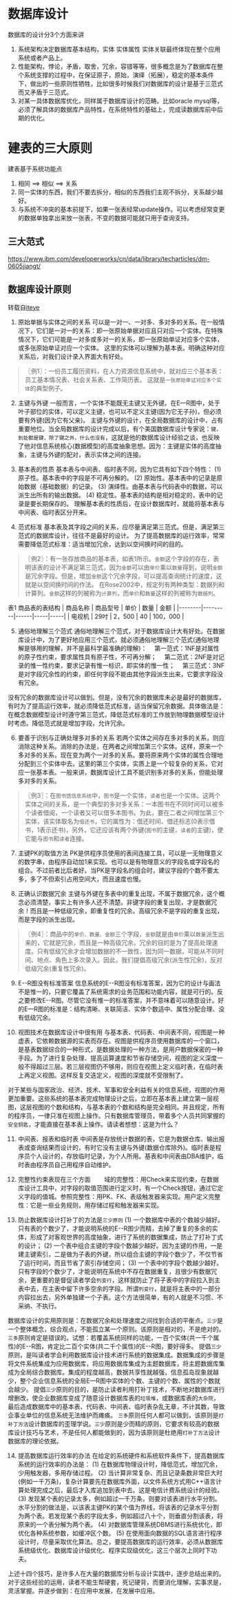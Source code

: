 # 数据库设计
数据库的设计分3个方面来讲
1. 系统架构决定数据库基本结构，实体 实体属性 实体关联最终体现在整个应用系统或者产品上。
2. 性能架构，悖论，矛盾，取舍，冗余，容错等等，很多概念是为了数据库在整个系统支撑的过程中，在保证原子，原始，演绎（拓展），稳定的基本条件下，做出的一些原则性牺牲，比如很多时候我们对数据库的设计是基于三范式而又矛盾于三范式。
3. 对某一具体数据库优化，同样属于数据库设计的范畴。比如oracle mysql等，必须了解具体的数据库产品特性，在系统特性的基础上，完成读数据库前中后期的优化。

# 建表的三大原则
建表基于系统功能点
1. 相同 ==> 相似 ==> 关系
2. 同一实体的东西，我们不要去拆分，相似的东西我们主观不拆分，关系越少越好。
3. 与系统不冲突的基本前提下，如果一张表经常update操作。可以考虑经常变更的数据单独拿出来放一张表，不变的数据可能就只用于查询支持。

## 三大范式
https://www.ibm.com/developerworks/cn/data/library/techarticles/dm-0605jiangt/

## 数据库设计原则
转载自[iteye](http://www.iteye.com/topic/281611)
1. 原始单据与实体之间的关系
  可以是一对一、一对多、多对多的关系。在一般情况下，它们是一对一的关系：即一张原始单据对应且只对应一个实体。在特殊情况下，它们可能是一对多或多对一的关系，即一张原始单证对应多个实体，或多张原始单证对应一个实体。
  这里的实体可以理解为基本表。明确这种对应关系后，对我们设计录入界面大有好处。
  >〖例1〗：一份员工履历资料，在人力资源信息系统中，就对应三个基本表：员工基本情况表、社会关系表、工作简历表。
  这就是`一张原始单证对应多个实体`的典型例子。

2. 主键与外键
  一般而言，一个实体不能既无主键又无外键。在E—R图中，处于叶子部位的实体，可以定义主键，也可以不定义主键(因为它无子孙)，但必须要有外键(因为它有父亲)。
  主键与外键的设计，在全局数据库的设计中，占有重要地位。当全局数据库的设计完成以后，有个美国数据库设计专家说：`键，到处都是键，除了键之外，什么也没有`，这就是他的数据库设计经验之谈，也反映了他对信息系统核心(数据模型)的高度抽象思想。因为：主键是实体的高度抽象，主键与外键的配对，表示实体之间的连接。

3. 基本表的性质
  基本表与中间表、临时表不同，因为它具有如下四个特性：
  (1) 原子性。基本表中的字段是不可再分解的。
  (2) 原始性。基本表中的记录是原始数据（基础数据）的记录。
  (3) 演绎性。由基本表与代码表中的数据，可以派生出所有的输出数据。
  (4) 稳定性。基本表的结构是相对稳定的，表中的记录是要长期保存的。
  理解基本表的性质后，在设计数据库时，就能将基本表与中间表、临时表区分开来。

4. 范式标准
  基本表及其字段之间的关系，应尽量满足第三范式。但是，满足第三范式的数据库设计，往往不是最好的设计。
  为了提高数据库的运行效率，常常需要降低范式标准：适当增加冗余，达到以空间换时间的目的。

  >〖例2〗：有一张存放商品的基本表，如表1所示。`金额`这个字段的存在，表明该表的设计不满足第三范式，因为`金额`可以由`单价`乘以`数量`得到，说明`金额`是冗余字段。但是，增加`金额`这个冗余字段，可以提高查询统计的速度，这就是以空间换时间的作法。
  在Rose2002中，规定列有两种类型：数据列和计算列。`金额`这样的列被称为`计算列`，而`单价`和`数量`这样的列被称为`数据列`。

  表1 商品表的表结构
  | 商品名称 | 商品型号 | 单价 | 数量 | 金额 |
  |--------|---------|------|-----|-----|
  | 电视机  | 29吋    | 2，500 | 40 | 100，000 |

5. 通俗地理解三个范式
  通俗地理解三个范式，对于数据库设计大有好处。在数据库设计中，为了更好地应用三个范式，就必须通俗地理解三个范式(通俗地理解是够用的理解，并不是最科学最准确的理解)：
  　第一范式：1NF是对属性的原子性约束，要求属性具有原子性，不可再分解；
  　第二范式：2NF是对记录的惟一性约束，要求记录有惟一标识，即实体的惟一性；
  　第三范式：3NF是对字段冗余性的约束，即任何字段不能由其他字段派生出来，它要求字段没有冗余。

  没有冗余的数据库设计可以做到。但是，没有冗余的数据库未必是最好的数据库，有时为了提高运行效率，就必须降低范式标准，适当保留冗余数据。具体做法是：在概念数据模型设计时遵守第三范式，降低范式标准的工作放到物理数据模型设计时考虑。降低范式就是增加字段，允许冗余。

6. 要善于识别与正确处理多对多的关系
  若两个实体之间存在多对多的关系，则应消除这种关系。消除的办法是，在两者之间增加第三个实体。这样，原来一个多对多的关系，现在变为两个一对多的关系。要将原来两个实体的属性合理地分配到三个实体中去。这里的第三个实体，实质上是一个较复杂的关系，它对应一张基本表。一般来讲，数据库设计工具不能识别多对多的关系，但能处理多对多的关系。

  >〖例3〗：在`图书馆信息系统`中，`图书`是一个实体，`读者`也是一个实体。这两个实体之间的关系，是一个典型的多对多关系：一本图书在不同时间可以被多个读者借阅，一个读者又可以借多本图书。为此，要在二者之间增加第三个实体，该实体取名为`借还书`，它的属性为：借还时间、借还标志(0表示借书，1表示还书)，另外，它还应该有两个外键(`图书`的主键，`读者`的主键)，使它能与`图书`和`读者`连接。

7. 主键PK的取值方法
  PK是供程序员使用的表间连接工具，可以是一无物理意义的数字串，由程序自动加1来实现。也可以是有物理意义的字段名或字段名的组合。不过前者比后者好。当PK是字段名的组合时，建议字段的个数不要太多，多了不但索引占用空间大，而且速度也慢。

8. 正确认识数据冗余
  主键与外键在多表中的重复出现，不属于数据冗余，这个概念必须清楚，事实上有许多人还不清楚。非键字段的重复出现，才是数据冗余！而且是一种低级冗余，即重复性的冗余。高级冗余不是字段的重复出现，而是字段的派生出现。

  >〖例4〗：商品中的`单价、数量、金额`三个字段，`金额`就是由`单价`乘以`数量`派生出来的，它就是冗余，而且是一种高级冗余。冗余的目的是为了提高处理速度。只有低级冗余才会增加数据的不一致性，因为同一数据，可能从不同时间、地点、角色上多次录入。因此，我们提倡高级冗余(派生性冗余)，反对低级冗余(重复性冗余)。

9. E--R图没有标准答案
  信息系统的E--R图没有标准答案，因为它的设计与画法不是惟一的，只要它覆盖了系统需求的业务范围和功能内容，就是可行的。反之要修改E--R图。尽管它没有惟一的标准答案，并不意味着可以随意设计。好的E—R图的标准是：结构清晰、关联简洁、实体个数适中、属性分配合理、没有低级冗余。

10. 视图技术在数据库设计中很有用
  与基本表、代码表、中间表不同，视图是一种虚表，它依赖数据源的实表而存在。视图是供程序员使用数据库的一个窗口，是基表数据综合的一种形式，是数据处理的一种方法，是用户数据保密的一种手段。为了进行复杂处理、提高运算速度和节省存储空间，视图的定义深度一般不得超过三层。若三层视图仍不够用，则应在视图上定义临时表，在临时表上再定义视图。这样反复交迭定义，视图的深度就不受限制了。

  对于某些与国家政治、经济、技术、军事和安全利益有关的信息系统，视图的作用更加重要。这些系统的基本表完成物理设计之后，立即在基本表上建立第一层视图，这层视图的个数和结构，与基本表的个数和结构是完全相同。并且规定，所有的程序员，一律只准在视图上操作。只有数据库管理员，带着多个人员共同掌握的`安全钥匙`，才能直接在基本表上操作。请读者想想：这是为什么？

11. 中间表、报表和临时表
  中间表是存放统计数据的表，它是为数据仓库、输出报表或查询结果而设计的，有时它没有主键与外键(数据仓库除外)。临时表是程序员个人设计的，存放临时记录，为个人所用。基表和中间表由DBA维护，临时表由程序员自己用程序自动维护。

12. 完整性约束表现在三个方面
　　域的完整性：用Check来实现约束，在数据库设计工具中，对字段的取值范围进行定义时，有一个Check按钮，通过它定义字段的值城。参照完整性：用PK、FK、表级触发器来实现。用户定义完整性：它是一些业务规则，用存储过程和触发器来实现。

13. 防止数据库设计打补丁的方法是`三少原则`
  (1) 一个数据库中表的个数越少越好。只有表的个数少了，才能说明系统的E--R图少而精，去掉了重复的多余的实体，形成了对客观世界的高度抽象，进行了系统的数据集成，防止了打补丁式的设计；
  (2) 一个表中组合主键的字段个数越少越好。因为主键的作用，一是建主键索引，二是做为子表的外键，所以组合主键的字段个数少了，不仅节省了运行时间，而且节省了索引存储空间；
  (3) 一个表中的字段个数越少越好。只有字段的个数少了，才能说明在系统中不存在数据重复，且很少有数据冗余，更重要的是督促读者学会`列变行`，这样就防止了将子表中的字段拉入到主表中去，在主表中留下许多空余的字段。所谓`列变行`，就是将主表中的一部分内容拉出去，另外单独建一个子表。这个方法很简单，有的人就是不习惯、不采纳、不执行。

  数据库设计的实用原则是：在数据冗余和处理速度之间找到合适的平衡点。`三少`是一个整体概念，综合观点，不能孤立某一个原则。该原则是相对的，不是绝对的。`三多`原则肯定是错误的。试想：若覆盖系统同样的功能，一百个实体(共一千个属性)的E--R图，肯定比二百个实体(共二千个属性)的E--R图，要好得多。
  提倡`三少`原则，是叫读者学会利用数据库设计技术进行系统的数据集成。数据集成的步骤是将文件系统集成为应用数据库，将应用数据库集成为主题数据库，将主题数据库集成为全局综合数据库。集成的程度越高，数据共享性就越强，信息孤岛现象就越少，整个企业信息系统的全局E—R图中实体的个数、主键的个数、属性的个数就会越少。
  提倡`三少`原则的目的，是防止读者利用打补丁技术，不断地对数据库进行增删改，使企业数据库变成了随意设计数据库表的`垃圾堆`，或数据库表的`大杂院`，最后造成数据库中的基本表、代码表、中间表、临时表杂乱无章，不计其数，导致企事业单位的信息系统无法维护而瘫痪。
  `三多`原则任何人都可以做到，该原则是`打补丁方法`设计数据库的歪理学说。`三少`原则是少而精的原则，它要求有较高的数据库设计技巧与艺术，不是任何人都能做到的，因为该原则是杜绝用`打补丁方法`设计数据库的理论依据。

14. 提高数据库运行效率的办法
  在给定的系统硬件和系统软件条件下，提高数据库系统的运行效率的办法是：
    (1) 在数据库物理设计时，降低范式，增加冗余，少用触发器，多用存储过程。
    (2) 当计算非常复杂、而且记录条数非常巨大时(例如一千万条)，复杂计算要先在数据库外面，以文件系统方式用C++语言计算处理完成之后，最后才入库追加到表中去。这是电信计费系统设计的经验。
    (3) 发现某个表的记录太多，例如超过一千万条，则要对该表进行水平分割。水平分割的做法是，以该表主键PK的某个值为界线，将该表的记录水平分割为两个表。若发现某个表的字段太多，例如超过八十个，则垂直分割该表，将原来的一个表分解为两个表。
    (4) 对数据库管理系统DBMS进行系统优化，即优化各种系统参数，如缓冲区个数。
    (5) 在使用面向数据的SQL语言进行程序设计时，尽量采取优化算法。总之，要提高数据库的运行效率，必须从数据库系统级优化、数据库设计级优化、程序实现级优化，这三个层次上同时下功夫。

  上述十四个技巧，是许多人在大量的数据库分析与设计实践中，逐步总结出来的。对于这些经验的运用，读者不能生帮硬套，死记硬背，而要消化理解，实事求是，灵活掌握。并逐步做到：在应用中发展，在发展中应用。